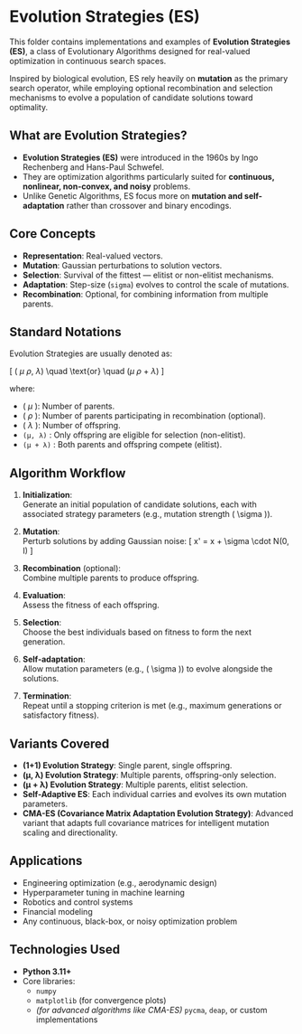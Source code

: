 # Evolution Strategies (ES)

This folder contains implementations and examples of **Evolution Strategies (ES)**, a class of Evolutionary Algorithms designed for real-valued optimization in continuous search spaces.

Inspired by biological evolution, ES rely heavily on **mutation** as the primary search operator, while employing optional recombination and selection mechanisms to evolve a population of candidate solutions toward optimality.

## What are Evolution Strategies?

- **Evolution Strategies (ES)** were introduced in the 1960s by Ingo Rechenberg and Hans-Paul Schwefel.
- They are optimization algorithms particularly suited for **continuous, nonlinear, non-convex, and noisy** problems.
- Unlike Genetic Algorithms, ES focus more on **mutation and self-adaptation** rather than crossover and binary encodings.

## Core Concepts

- **Representation**: Real-valued vectors.
- **Mutation**: Gaussian perturbations to solution vectors.
- **Selection**: Survival of the fittest — elitist or non-elitist mechanisms.
- **Adaptation**: Step-size (`sigma`) evolves to control the scale of mutations.
- **Recombination**: Optional, for combining information from multiple parents.

## Standard Notations

Evolution Strategies are usually denoted as:

\[
( $\mu$ $\rho$, $\lambda$) \quad \text{or} \quad ($\mu$ $\rho$ + $\lambda$)
\]

where:

- \( $\mu$ \): Number of parents.
- \( $\rho$ \): Number of parents participating in recombination (optional).
- \( $\lambda$ \): Number of offspring.
- `(μ, λ)` : Only offspring are eligible for selection (non-elitist).
- `(μ + λ)` : Both parents and offspring compete (elitist).

## Algorithm Workflow

1. **Initialization**:  
   Generate an initial population of candidate solutions, each with associated strategy parameters (e.g., mutation strength \( \sigma \)).

2. **Mutation**:  
   Perturb solutions by adding Gaussian noise:
   \[
   x' = x + \sigma \cdot N(0, I)
   \]

3. **Recombination** (optional):  
   Combine multiple parents to produce offspring.

4. **Evaluation**:  
   Assess the fitness of each offspring.

5. **Selection**:  
   Choose the best individuals based on fitness to form the next generation.

6. **Self-adaptation**:  
   Allow mutation parameters (e.g., \( \sigma \)) to evolve alongside the solutions.

7. **Termination**:  
   Repeat until a stopping criterion is met (e.g., maximum generations or satisfactory fitness).

## Variants Covered

- **(1+1) Evolution Strategy**: Single parent, single offspring.
- **(μ, λ) Evolution Strategy**: Multiple parents, offspring-only selection.
- **(μ + λ) Evolution Strategy**: Multiple parents, elitist selection.
- **Self-Adaptive ES**: Each individual carries and evolves its own mutation parameters.
- **CMA-ES (Covariance Matrix Adaptation Evolution Strategy)**: Advanced variant that adapts full covariance matrices for intelligent mutation scaling and directionality.

## Applications

- Engineering optimization (e.g., aerodynamic design)
- Hyperparameter tuning in machine learning
- Robotics and control systems
- Financial modeling
- Any continuous, black-box, or noisy optimization problem

## Technologies Used

- **Python 3.11+**
- Core libraries:
  - `numpy`
  - `matplotlib` (for convergence plots)
  - *(for advanced algorithms like CMA-ES)* `pycma`, `deap`, or custom implementations

